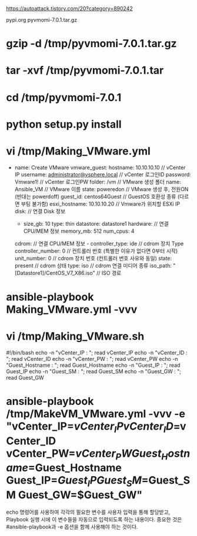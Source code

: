 https://autoattack.tistory.com/20?category=890242

pypi.org
pyvmomi-7.0.1.tar.gz

# gzip -d /tmp/pyvmomi-7.0.1.tar.gz
# tar -xvf /tmp/pyvmomi-7.0.1.tar
# cd /tmp/pyvmomi-7.0.1
# python setup.py install


# vi /tmp/Making_VMware.yml

- name: Create VMware
  vmware_guest:
    hostname: 10.10.10.10                        // vCenter IP
    username: administrator@vsphere.local        // vCenter 로그인ID
    password: Vmware1!                           // vCenter 로그인PW
    folder: /vm                                  // VMware 생성 폴더
    name: Ansible_VM                             // VMware 이름
    state: poweredon                             // VMware 생성 후, 전원ON (반대는 powerdoff)
    guest_id: centos64Guest                      // GuestOS 호환성 종류 (다르면 부팅 불가함)
    esxi_hostname: 10.10.10.20                   // Vmware가 위치할 ESXi IP
    disk:                                        // 연결 Disk 정보
    - size_gb: 10
      type: thin
      datastore: datastore1
    hardware:                                     // 연결 CPU/MEM 정보
      memory_mb: 512
      num_cpus: 4

    cdrom:                                               // 연결 CPU/MEM 정보
      - controller_type: ide                             // cdrom 장치 Type
        controller_number: 0                             // 컨트롤러 번호 (특별한 이유가 없다면 0부터 시작)
        unit_number: 0                                   // cdrom 장치 번호 (컨트롤러 번호 사유와 동일)
        state: present                                   // cdrom 상태
        type: iso                                        // cdrom 연결 미디어 종류
        iso_path: "[Datastore1]/CentOS_V7_X86.iso"       // ISO 경로

# ansible-playbook Making_VMware.yml -vvv


# vi /tmp/Making_VMware.sh

#!/bin/bash
  echo -n "vCenter_IP : "; read vCenter_IP
  echo -n "vCenter_ID : "; read vCenter_ID
  echo -n "vCenter_PW : "; read vCenter_PW
  echo -n "Guest_Hostname : "; read Guest_Hostname
  echo -n "Guest_IP : "; read Guest_IP
  echo -n "Guest_SM : "; read Guest_SM
  echo -n "Guest_GW : "; read Guest_GW

# ansible-playbook /tmp/MakeVM_VMware.yml -vvv -e "vCenter_IP=$vCenter_IP vCenter_ID=$vCenter_ID vCenter_PW=$vCenter_PW Guest_Hostname=$Guest_Hostname Guest_IP=$Guest_IP Guest_SM=$Guest_SM Guest_GW=$Guest_GW"

echo 명령어를 사용하여 각각의 필요한 변수를 사용자 입력을 통해 할당받고, Playbook 실행 시에 이 변수들을 자동으로 입력되도록 하는 내용이다. 중요한 것은 #ansible-playbook과 -e 옵션을 함께 사용해야 하는 것이다.
